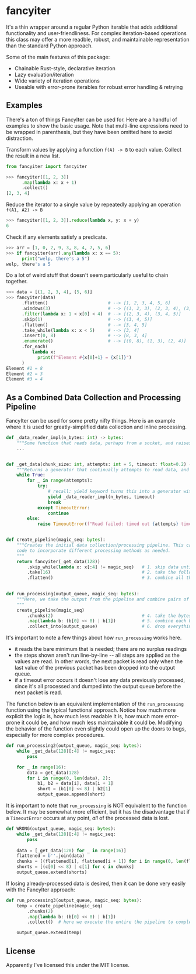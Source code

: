 # fancyiter

It's a thin wrapper around a regular Python iterable that adds additional functionality
and user-friendliness. For complex iteration-based operations this class may offer a more
readble, robust, and maintainable representation than the standard Python approach.

Some of the main features of this package:
* Chainable Rust-style, declarative iteration
* Lazy evaluation/iteration
* Wide variety of iteration operations
* Useable with error-prone iterables for robust error handling & retrying

## Examples

There's a ton of things FancyIter can be used for. Here are a handful of examples to show the basic usage. Note that multi-line expressions need to be wrapped in parenthesis, but they have been omitted here to avoid distraction.

Transform values by applying a function `f(A) -> B` to each value. Collect the result in a new list.

```py
from fancyiter import fancyiter

>>> fancyiter([1, 2, 3])
      .map(lambda x: x + 1)
      .collect()
[2, 3, 4]
```

Reduce the iterator to a single value by repeatedly applying an operation `f(A1, A2) -> B`
```py
>>> fancyiter([1, 2, 3]).reduce(lambda x, y: x + y)
6
```

Check if any elements satisfy a predicate.
```py
>>> arr = [1, 0, 2, 9, 3, 8, 4, 7, 5, 6]
>>> if fancyiter(arr).any(lambda x: x == 5):
      print("welp, there's a 5")
welp, there's a 5

```

Do a lot of weird stuff that doesn't seem particularly useful to chain together.
```py
>>> data = [(1, 2, 3, 4), (5, 6)]
>>> fancyiter(data)
      .flatten()                       # --> [1, 2, 3, 4, 5, 6]
      .windows(3)                      # --> [(1, 2, 3), (2, 3, 4), (3, 4, 5), (4, 5, 6)]
      .filter(lambda x: 1 < x[0] < 4)  # --> [(2, 3, 4), (3, 4, 5)]
      .skip(1)                         # --> [(3, 4, 5)]
      .flatten()                       # --> [3, 4, 5]
      .take_while(lambda x: x < 5)     # --> [3, 4]
      .insert(0, 8)                    # --> [8, 3, 4]
      .enumerate()                     # --> [(0, 8), (1, 3), (2, 4)]
      .for_each(
          lambda x:
            print(f"Element #{x[0]+1} = {x[1]}")
      )
Element #1 = 8
Element #2 = 3
Element #3 = 4
```

## As a Combined Data Collection and Processing Pipeline

FancyIter can be used for some pretty nifty things. Here is an example where it is used for greatly-simplified data collection and inline processing.

```py
def _data_reader_impl(n_bytes: int) -> bytes:
    """Some function that reads data, perhaps from a socket, and raises TimeoutError on timeout."""
    ...


def _get_data(chunk_size: int, attempts: int = 5, timeout: float=0.2) -> Generator[bytes]:
    """Returns a generator that continually attempts to read data, and gives up after 5 failures."""
    while True:
        for _ in range(attempts):
            try:
                # recall: yield keyword turns this into a generator with lazy evaluation
                yield _data_reader_impl(n_bytes, timeout)
                break
            except TimeoutError:
                continue
        else:
            raise TimeoutError(f"Read failed: timed out {attempts} times")


def create_pipeline(magic_seq: bytes):
    """Creates the initial data collection/processing pipeline. This can be used elsewhere in your
    code to incorporate different processing methods as needed.
    """
    return fancyiter(_get_data(128)) 
        .skip_while(lambda x: x[:4] != magic_seq)   # 1. skip data until the special sequence is found
        .take(16)                                   # 2. take the following 16 packets, each with 128 bytes
        .flatten()                                  # 3. combine all the packets into one flat collection of bytes
    

def run_processing(output_queue, magic_seq: bytes):
    """Here, we take the output from the pipeline and combine pairs of bytes into 16-bit (short) values.
    """
    create_pipeline(magic_seq)
        .chunks(2)                                  # 4. take the bytes by twos
        .map(lambda b: (b[0] << 8) | b[1])          # 5. combine each byte pair into a short
        .collect_into(output_queue)                 # 6. drop everything into the output queue
```

It's important to note a few things about how `run_processing` works here.
* it reads the bare minimum that is needed; there are no surplus readings
* the steps shown aren't run line-by-line -- all steps are applied as the values are read. In other words, the next packet is read only when the last value of the previous packet has been dropped into the output queue.
* if a timeout error occurs it doesn't lose any data previously processed, since it's all processed and dumped into the output queue before the next packet is read.


The function below is an equivalent implementation of the `run_processing` function using the typical functional approach. Notice how much more explicit the logic is, how much less readable it is, how much more error-prone it could be, and how much less maintainable it could be. Modifying the behavior of the function even slightly could open up the doors to bugs, especially for more complex procedures.
```py
def run_processing2(output_queue, magic_seq: bytes):
    while _get_data(128)[:4] != magic_seq:
        pass

    for _ in range(16):
        data = get_data(128)
        for i in range(0, len(data), 2):
            b1, b2 = data[i], data[i + 1]
            short = (b1[0] << 8) | b2[1]
            output_queue.append(short)
```

It is important to note that `run_processing` is NOT equivalent to the function below. It may be somewhat more efficient, but it has the disadvantage that if a `TimeoutError` occurs at any point, *all* of the processed data is lost.
```py
def WRONG(output_queue, magic_seq: bytes):
    while _get_data(128)[:4] != magic_seq:
        pass
    
    data = [_get_data(128) for _ in range(16)]
    flattened = b''.join(data)
    chunks = [(flattened[i], flattened[i + 1]) for i in range(0, len(flattened), 2)]
    shorts = [(c[0] << 8) | c[1] for c in chunks]
    output_queue.extend(shorts)
```

If losing already-processed data is desired, then it can be done very easily with the FancyIter approach:

```py
def run_processing3(output_queue, magic_seq: bytes):
    temp = create_pipeline(magic_seq)
        .chunks(2)
        .map(lambda b: (b[0] << 8) | b[1])
        .collect()  # here we execute the entire the pipeline to completion first

    output_queue.extend(temp)
```



## License

Apparently I've licensed this under the MIT license.
